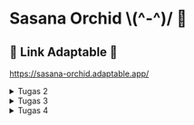 # Sasana Orchid  \\(^-^)/ 🌸

## 🔗 Link Adaptable 🔗
https://sasana-orchid.adaptable.app/

<details>
    <summary>Tugas 2</summary>
    
### ✅ Implementasi Checklist Tugas ✅
- [x] Membuat sebuah proyek Django baru

     Saya membuat proyek Django full mengikuti tutorial-0 PBP, berikut langkah-langkahnya:
     1. Membuat repo github lalu clone ke local
         ```shell
            git clone <URL repo github>
         ```
     3. Membuat virtual environment
          ```shell
            python -m venv env
          ```
     4. Menyalakan virtual environment (karena saya menggunakan MacOS jadi begini)
          ```shell
            source env/bin/activate
          ```
     5. Membuat file requirements.txt lalu menginstall dependencynya
          ```shell
            pip install -r requirements.txt
          ```
     6. Membuat proyek Django (yey done membuat proyek Django 😊)
          ```shell
            django-admin startproject sasana-orchid .
          ```
- [x] Membuat aplikasi dengan nama `main` pada proyek tersebut.

     Saya membuat aplikasi main full mengikuti tutorial-1 PBP, berikut langkah-langkahnya:
     1. Membuat app baru bernama main
         ```shell
            python manage.py startapp main
          ```
     2. Mendaftarkan aplikasi main ke dalam proyek dengan cara menambahkan 'main' ke INSTALLED_APPS di settings.py
- [x] Melakukan *routing* pada proyek agar dapat menjalankan aplikasi `main`.
      
     Menambahkan rute URL pada urlpatterns di dalam proyek sasana-orchid agar main bisa diakses (routing tingkat proyek)
- [x] Membuat model pada aplikasi `main` dengan nama `Item` dan memiliki atribut wajib sebagai berikut.
    - `name` sebagai nama *item* dengan tipe `CharField`. 
    - `amount` sebagai jumlah *item* dengan tipe `IntegerField`.
    - `description` sebagai deskripsi *item* dengan tipe `TextField`.
    - ini tinggal diketik saja di dalam models.py dan sesuaikan kriteria tipe field nya.
- [x] Membuat sebuah fungsi pada `views.py` untuk dikembalikan ke dalam sebuah *template* HTML yang menampilkan nama aplikasi serta nama dan kelas kamu.

     Buat fungsi di views.py dengaan menyesuaikan model data yang telah dibuat, lalu nanti tinggal dipakaai di template
- [x] Membuat sebuah *routing* pada `urls.py` aplikasi `main` untuk memetakan fungsi yang telah dibuat pada `views.py`.

     Membuat file urls.py dalam main, lalu mengisi pattern url untuk mengatur routing dalam app main
- [x] Melakukan *deployment* ke Adaptable terhadap aplikasi yang sudah dibuat sehingga nantinya dapat diakses oleh teman-temanmu melalui Internet.

     Buka adaptable, sign in, create new app, pilih python dan postgre, pilih versi python sesuai versi di venv, lalu tambahkan start command python3 manage.py migrate &&  gunicorn shopping_list.wsgi && sudo apt install python3-pip, terakhir checklist HTTP Listener on PORT.
- [x] Membuat sebuah `README.md` yang berisi tautan menuju aplikasi Adaptable yang sudah di-*deploy*, serta jawaban dari beberapa pertanyaan berikut.

     Inilah readme saya.

### 📥 Bagan Request Client dan Response 📥
![](/image/bagan.png)
Pertama user mengetik url pada browser sehingga mengirim http request, lalu di urls.py diatur path (routing) yang sesuai. Setelah dapat path yang sesuai, dicari fungsi mana di views.py yang tepat dan dapat mengolah requestannya. Kemudian hasil fungsi views.py akan ditampilkan melalui html yang ada pada template. Html tersebut pada akhirnya akan menjadi response yang dikirim ke user.

### 💻 Mengapa Harus Menggunakan Virtual Environment? 💻
Virtual Environment digunakan dalam mengerjakan tugas ini agar package dan dependency yang dipakai dalam pengerjaan tugas ini tidak bertabrakan dengan package dan dependency yang ada dalam komputer saya. Yang dimaksud dengan bertabrakan adalah misalnya dependencynya berbeda. Misal versi python yaang ingin dipakai di venv (virtual environment) saya adalah 3.9, tetapi yang ada di komputer saya 3.11.

### ❓ Apa itu MVC, MVT, MVVM? ❓
Ketiganya merupakan konsep arsitektur yang digunakan dalam pengembangan web. Berikut penjelasan dari masing-masing konsep:
1. MVC (Model-View-Controller) : Bisa digunakan untuk banyak framework
     - Model: tempat mengatur bagaimana ketentuan setiap variabel data yang akan dipakai dan logiicnya
     - View: membuat fungsi untuk merespon request dengan mengelola model data atau variabel yang telah dibuat dan memberinya ke input controller
     - Controller: mengakses input user, mengolahnya, lalu mengupdate views dan model
3. MVT (Model-View-Template) :Konsep ini adalah konsep yang dipakai untuk tugas PBP kali ini. MVT biasa digunakan dalam proyek Django, dengan kata lain biasa digunakan dalam bahasa python. Konsep ini terdiri dari tiga struktur utama, yaitu:
     - Model: tempat mengatur bagaimana ketentuan setiap variabel data yang akan dipakai dan logiicnya
     - View: membuat fungsi untuk merespon request dengan mengelola model data atau variabel yang telah dibuat
     - Template: berisi html untuk menampilkan hasil dari views ke halaman web
5. MVVM (Model-View-ViewModel) : Konsep ini cocok dipakai ketika ingin menggunakan dynamic UI, biasa digunakan dalam framework JavaScript seperti Angular
     - Model: tempat mengatur bagaimana ketentuan setiap variabel data yang akan dipakai dan logicnya
     - View: mengelola model data atau variabel yang telah dibuat dengan fungsi-fungsi
     - ViewModel: menyambungkan view dan model
#####
Perbedaan ketiganya adalah MVT dan MVC biasa digunakan untuk server-side atau backend, sedangkan MVVM biasa digunakan pada client-side atau frontend. MVVM juga mampu memisahkan antara view dan model sehingga mudah dipakai untuk mendesign. Lalu MVC yang tidak memisahkan model dan views membuat kita sulit ketika ingin memodifikasi suatu fitur. Lalu pada MVC, controller menghandle user input, pada MVT, view yang menerima request, lalu pada MVVM, view menerima user input sekaligus menerima request.
</details>

<details>
    <summary>Tugas 3</summary>

### <samp> 1️⃣ Apa perbedaan antara form POST dan form GET dalam Django? <samp>
| GET  | POST |
| ------------- | ------------- |
| Parameter atau nilainya terlihat pada URL  | Parameter atau nilainya terlihat pada body |
| Hanya menerima tipe data string  | Menerima banyak dan tipe data, misal binary |
| Dapat dicache  | Tidak bisa dicache |
| Digunakan untuk fetch data  | Digunakan untuk update data |

### <samp> 2️⃣ Apa perbedaan utama antara XML, JSON, dan HTML dalam konteks pengiriman data? <samp>
| XML  | JSON | HTML | 
| ------------- | ------------- | ------------- |
| eXtensible Markup Language | JavaScript Object Notation | Hypertext Markup Language |
| Berbentuk tag custom | Berbentuk list of dictionary | Berbentuk tag bawaan |
| Biasa digunakan untuk data interchange | Biasa digunakan untuk API  | Digunakan untuk menampilkan konten website |
| Kodenya sulit dipahami manusia lain yang bukan pembuatnya | Kodenya mudah dipahami baik oleh komputer maupun manusia | Kodenya mudah dipahami baik oleh komputer maupun manusia |

### <samp> 3️⃣ Mengapa JSON sering digunakan dalam pertukaran data antara aplikasi web modern? <samp>
JSON sering digunakan dalam pertukaran data antara aplikasi web modern karena kesimplean dan efesiensinya. Efisien karena format data JSON yang mudah dipahami manusia sehingga memudahkan debugging dan pengembangan. JSON juga sudah terintegrasi dengaan JavaScript sehingga mudah diproses.

### <samp> 4️⃣ Jelaskan bagaimana cara kamu mengimplementasikan checklist di atas secara step-by-step (bukan hanya sekadar mengikuti tutorial). <samp>
✅ Pertama, untuk membuat input form, saya membuat file forms.py di dalam main lalu mengisi model yang akan digunakan (Item) dan field yang akan digunakan. Setelah itu menambah fungsi pada views.py dengan nama create_item untuk menerima request lalu membuat form (tidak lupa mengimpor hal-hal yang diperlukan). Lalu menambahkan fungsi show_main dengan ```items = Item.objects.all()```, untuk mengambil semua item yang ada pada database. Setelah itu mengatur routing dengan menambah path create-item pada urls.py dalam main. Kemudian menyusun kode HTML dengan nama file baru create_item untuk mengatur tampilan web saat user ingin mengisi form.
<br>
✅ Untuk membuat fungsi views dengan format XML dan JSON, sebenarnya mirip-mirip semua. intinya adalah:
```
def show_xml(request):
    data = Item.objects.all()
    return HttpResponse(serializers.serialize("xml", data), content_type="application/xml")
```
Lalu tinggal diganti-ganti xml nya menjadi json sesuai fungsi yang diinginkan. Fungsi tersebut akan menerima request, menyimpan object Item, lalu mereturn data seluruh object dengan format sesuai yang diinginkan.
Untuk membuat fungsi views HTML sudah ada pada show_main.
Untuk membuat fungsi views XML by ID, dan JSON by ID juga mirip, mirip, intinya:
```
def show_xml_by_id(request, id):
    data = Item.objects.filter(pk=id)
    return HttpResponse(serializers.serialize("xml", data), content_type="application/xml")
```
Lalu tinggal diganti-ganti xml nya menjadi json. Fungsi tersebut akan menerima request dan id, menyimpan object Item, lalu mereturn data object id yang diminta dengan format sesuai yang diinginkan.
<br>
✅ Untuk membuat routing URL untuk masing-masing views yang telah ditambahkan pada poin 2, kita tinggal ke urls.py dalam main, mengimpor fungsi-fungsi yaang akan dipakai (yang telah dibuaat pada views tadi), lalu menambahkan path ke dalam urlpatterns seperti ini:
```
path('html/', show_json, name='show_html'), 
path('xml/<int:id>/', show_xml_by_id, name='show_xml_by_id'),
```
Lalu ganti sesuai format yang diinginkan (untuk html sudah ada path show_main nya yaitu di halaman utama). Urlpattern ini akan membuat kita bisa mengakses fungsi-fungsi tersebut melalui url sesuai path yang kita tulis.

### <samp> Screenshot Postman <samp>
✨ 1. Format HTML ✨
<img width="1542" alt="Screenshot 2023-09-20 at 09 32 38" src="https://github.com/syazantri/sasana-orchid/assets/108641343/2dd73c98-d372-45f7-a047-1515c2f555b9">
✨ 2. Format XML ✨
<img width="1542" alt="Screenshot 2023-09-20 at 08 00 26" src="https://github.com/syazantri/sasana-orchid/assets/108641343/e364936f-ed16-488d-822f-6ece07636b42">
✨ 3. Format JSON ✨
<img width="1542" alt="Screenshot 2023-09-20 at 08 00 37" src="https://github.com/syazantri/sasana-orchid/assets/108641343/fdf0c948-9885-4248-958d-f9414482cd2a">
✨ 4. Format XML by ID ✨
<img width="1542" alt="Screenshot 2023-09-20 at 08 01 33" src="https://github.com/syazantri/sasana-orchid/assets/108641343/96ad305b-b6c8-4057-b5bd-cb183be0b966">
✨ 5. Format JSON by ID ✨
<img width="1542" alt="Screenshot 2023-09-20 at 08 01 42" src="https://github.com/syazantri/sasana-orchid/assets/108641343/f777cefe-98a8-477d-9c52-f6e36295d5c0">
</details>

<details>
    <summary>Tugas 4</summary>
    
### <samp> 1️⃣ Apa itu Django UserCreationForm, dan jelaskan apa kelebihan dan kekurangannya? 
Django UserCreationForm adalah sebuah class bawaan dari Django yang mampu membuat form untuk registrasi user. Kelebihannya adalah mudah digunakan karena sudah ada <i>built-in</i>nya, tinggal pakai. Kekurangannya adalah sulit untuk <i>custom</i> designnya karena formnya adalah form bawaan dan juga isi formnya simple, jadi kalau mau tambah fitur, harus tambah sendiri.

### <samp> 2️⃣ Apa perbedaan antara autentikasi dan otorisasi dalam konteks Django, dan mengapa keduanya penting? 
| AUTENTIKASI  | OTORISASI |
| ------------- | ------------- |
| Tentang identitas siapa user tersebut | Tentang permission yang dimiliki seorang user |
| Tujuannya untuk memastikan identitas user yang sedang ingin mengakses sesuatu  | Tujuannya untuk memastikan actions apa saja yang boleh dilakukan user tertentu |
| Contoh implementasinya login-logout  | Contoh implementasinya mengatur Access Control List (ACL) |
<br>
Keduanya penting karena berhubungan erat dengan keamanan dan privasi data. Ketika sudah dipastikan siapa user tersebut dengaan autentikasi, maka otorisasi akan mengurus tentang apa saja yang boleh dilakukan oleh user tersebut. Implementasi autentikasi dan otorisasi yang baik mampu menjaga dan mengatur keamanan suatu data dengan baik pula karena dapat menghindari penyalahgunaan API. 

### <samp> 3️⃣ Apa itu cookies dalam konteks aplikasi web, dan bagaimana Django menggunakan cookies untuk mengelola data sesi pengguna?
Cookies adalah data berupa session ID yang disimpan di komputer klien yang berisi mengenai suatu user. Cookies dibuat oleh web server ketika user sedang browsing suatu web. Cookies ini akan memudahkan pengalaman online kita karena web browser jadi lebih tahu tentang kita. Django menggunakan set_cookie yang merupakan <i>built-in method</i> untuk membuat cookie. Lalu untuk mengakses dan memanipulasi cookienya bisa dengan ```request.COOKIES```, untuk mendeletenya menggunakaan ```delete.cookie```

### <samp> 4️⃣ Apakah penggunaan cookies aman secara default dalam pengembangan web, atau apakah ada risiko potensial yang harus diwaspadai?
Seharusnya mennggunakan cookies dengan implementasi yang benar akan membuat aman. Namun, ada beberapa risiko potensial yang harus diwaspadai seperti serangan XSS(Cross-Site Scripting), serangan CSRF(Cross-Site Request Forgery), ataupun pencurian cookies. Dalam rangka mencegah seranngan-serangan tersebuut, kita sebisa mungkin menggunakan HTTPS agar koneksi server dengan user aman, sehingga tidak mudah cookienya disadap akibat tidak dienkripsi. Lalu, kita juga harus set HttpOnly dan Secure agar pengiriman cookies dalam koneksi yang aman. Lalu sebida mungkin, cookies dipersingkat sessionnya agar tidak mudah dicuri.

### <samp> 5️⃣ Jelaskan bagaimana cara kamu mengimplementasikan checklist di atas secara step-by-step (bukan hanya sekadar mengikuti tutorial).
✅ Mengimplementasikan fungsi registrasi, login, dan logout untuk memungkinkan pengguna untuk mengakses aplikasi sebelumnya dengan lancar.
<br>
Pertama membuat ketiga fungsi di views, lalu menambahkan file-file html untuk ketiga fitur tersebut, lalu set pathnya ke urls.py yang ada di main (tak lupa impor fungsi-fungsinya dulu).
<br>
✅ Membuat dua akun pengguna dengan masing-masing tiga dummy data menggunakan model yang telah dibuat pada aplikasi sebelumnya untuk setiap akun di lokal.
<br>
Register 2 kali akun namanya dova dan dino, lalu add item masing-masing 3 kali di akunnya.
<br>
✅ Menghubungkan model ```Item``` dengan ```User```.
<br>
Impor dulu User nya pakai ```from django.contrib.auth.models import User```. Habis itu buat user = models.ForeignKey(User, on_delete=models.CASCADE).
<br>
✅ Menampilkan detail informasi pengguna yang sedang logged in seperti username dan menerapkan cookies seperti last login pada halaman utama aplikasi.
<br>
Untuk menampilkan detail informasi pengguna sesuai yang lagi log in, itu ubah aja context 'name' fungsi show_main di views.py nya jadi ```'name': request.user.username,```. Jadi nanti context yang dipassing ke main.htmlnya berubah sesuai siapa yang login. Lalu untuk last login tambahkan isi context ```'last_login': request.COOKIES['last_login'],``` lalu pakai di main.html
<br>
✅ Menjawab beberapa pertanyaan berikut pada README.md pada root folder (silakan modifikasi README.md yang telah kamu buat sebelumnya; tambahkan subjudul untuk setiap tugas).
<br>
Inilah readme saya yeay🥳
<br>
</details>
